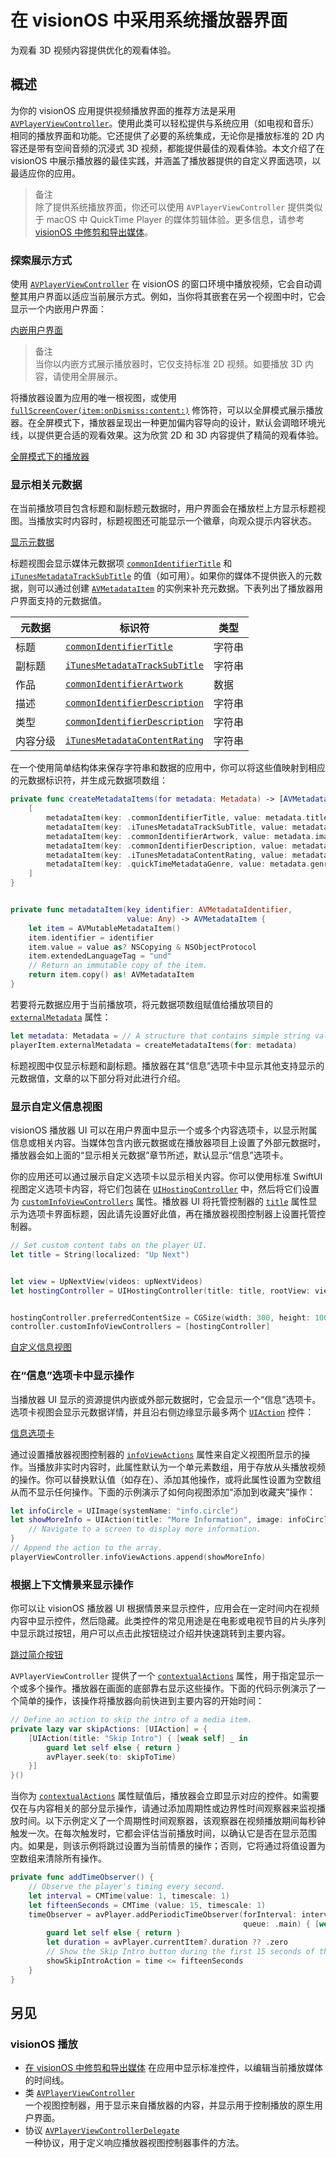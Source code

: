 # 在 visionOS 中采用系统播放器界面

为观看 3D 视频内容提供优化的观看体验。

## 概述

为你的 visionOS 应用提供视频播放界面的推荐方法是采用 [`AVPlayerViewController`](https://developer.apple.com/documentation/avkit/avplayerviewcontroller)。使用此类可以轻松提供与系统应用（如电视和音乐）相同的播放界面和功能。它还提供了必要的系统集成，无论你是播放标准的 2D 内容还是带有空间音频的沉浸式 3D 视频，都能提供最佳的观看体验。本文介绍了在 visionOS 中展示播放器的最佳实践，并涵盖了播放器提供的自定义界面选项，以最适应你的应用。

> 备注  
> 除了提供系统播放界面，你还可以使用 `AVPlayerViewController` 提供类似于 macOS 中 QuickTime Player 的媒体剪辑体验。更多信息，请参考 [visionOS 中修剪和导出媒体](https://developer.apple.com/documentation/avkit/trimming_and_exporting_media_in_visionos)。

### 探索展示方式

使用 [`AVPlayerViewController`](https://developer.apple.com/documentation/avkit/avplayerviewcontroller) 在 visionOS 的窗口环境中播放视频，它会自动调整其用户界面以适应当前展示方式。例如，当你将其嵌套在另一个视图中时，它会显示一个内嵌用户界面：

[内嵌用户界面](https://docs-assets.developer.apple.com/published/b40dac6540/rendered2x-1686261702.png)

> 备注  
> 当你以内嵌方式展示播放器时，它仅支持标准 2D 视频。如要播放 3D 内容，请使用全屏展示。

将播放器设置为应用的唯一根视图，或使用 [`fullScreenCover(item:onDismiss:content:)`](https://developer.apple.com/documentation/swiftui/view/fullscreencover(item:ondismiss:content:)) 修饰符，可以以全屏模式展示播放器。在全屏模式下，播放器呈现出一种更加偏内容导向的设计，默认会调暗环境光线，以提供更合适的观看效果。这为欣赏 2D 和 3D 内容提供了精简的观看体验。

[全屏模式下的播放器](https://docs-assets.developer.apple.com/published/c23a818f4b/rendered2x-1686273918.png)

### 显示相关元数据

在当前播放项目包含标题和副标题元数据时，用户界面会在播放栏上方显示标题视图。当播放实时内容时，标题视图还可能显示一个徽章，向观众提示内容状态。

[显示元数据](https://docs-assets.developer.apple.com/published/91be82aff6/rendered2x-1686273923.png)

标题视图会显示媒体元数据项 [`commonIdentifierTitle`](https://developer.apple.com/documentation/avfoundation/avmetadataidentifier/1390317-commonidentifiertitle) 和 [`iTunesMetadataTrackSubTitle`](https://developer.apple.com/documentation/avfoundation/avmetadataidentifier/1388161-itunesmetadatatracksubtitle) 的值（如可用）。如果你的媒体不提供嵌入的元数据，则可以通过创建 [`AVMetadataItem`](https://developer.apple.com/documentation/avfoundation/avmetadataitem) 的实例来补充元数据。下表列出了播放器用户界面支持的元数据值。

元数据 | 标识符 | 类型
----- | ----- | -----
标题 | [`commonIdentifierTitle`](https://developer.apple.com/documentation/avfoundation/avmetadataidentifier/1390317-commonidentifiertitle) | 字符串
副标题 | [`iTunesMetadataTrackSubTitle`](https://developer.apple.com/documentation/avfoundation/avmetadataidentifier/1388161-itunesmetadatatracksubtitle) | 字符串
作品 | [`commonIdentifierArtwork`](https://developer.apple.com/documentation/avfoundation/avmetadataidentifier/1386324-commonidentifierartwork) | 数据
描述 | [`commonIdentifierDescription`](https://developer.apple.com/documentation/avfoundation/avmetadataidentifier/1387531-commonidentifierdescription) | 字符串
类型 | [`commonIdentifierDescription`](https://developer.apple.com/documentation/avfoundation/avmetadataidentifier/1386754-quicktimemetadatagenre) | 字符串
内容分级 | [`iTunesMetadataContentRating`](https://developer.apple.com/documentation/avfoundation/avmetadataidentifier/1387949-itunesmetadatacontentrating) | 字符串

在一个使用简单结构体来保存字符串和数据的应用中，你可以将这些值映射到相应的元数据标识符，并生成元数据项数组：

```swift
private func createMetadataItems(for metadata: Metadata) -> [AVMetadataItem] {
    [
        metadataItem(key: .commonIdentifierTitle, value: metadata.title),
        metadataItem(key: .iTunesMetadataTrackSubTitle, value: metadata.subtitle),
        metadataItem(key: .commonIdentifierArtwork, value: metadata.imageData),
        metadataItem(key: .commonIdentifierDescription, value: metadata.description),
        metadataItem(key: .iTunesMetadataContentRating, value: metadata.rating),
        metadataItem(key: .quickTimeMetadataGenre, value: metadata.genre)
    ]
}


private func metadataItem(key identifier: AVMetadataIdentifier,
                          value: Any) -> AVMetadataItem {
    let item = AVMutableMetadataItem()
    item.identifier = identifier
    item.value = value as? NSCopying & NSObjectProtocol
    item.extendedLanguageTag = "und"
    // Return an immutable copy of the item.
    return item.copy() as! AVMetadataItem
}
```

若要将元数据应用于当前播放项，将元数据项数组赋值给播放项目的 [`externalMetadata`](https://developer.apple.com/documentation/avfoundation/avplayeritem/1627623-externalmetadata) 属性：

```swift
let metadata: Metadata = // A structure that contains simple string values.
playerItem.externalMetadata = createMetadataItems(for: metadata)
```

标题视图中仅显示标题和副标题。播放器在其“信息”选项卡中显示其他支持显示的元数据值，文章的以下部分将对此进行介绍。

### 显示自定义信息视图

visionOS 播放器 UI 可以在用户界面中显示一个或多个内容选项卡，以显示附属信息或相关内容。当媒体包含内嵌元数据或在播放器项目上设置了外部元数据时，播放器会如上面的“显示相关元数据”章节所述，默认显示“信息”选项卡。

你的应用还可以通过展示自定义选项卡以显示相关内容。你可以使用标准 SwiftUI 视图定义选项卡内容，将它们包装在 [`UIHostingController`](https://developer.apple.com/documentation/swiftui/uihostingcontroller) 中，然后将它们设置为 [`customInfoViewControllers`](https://developer.apple.com/documentation/avkit/avplayerviewcontroller/3750340-custominfoviewcontrollers) 属性。播放器 UI 将托管控制器的 [`title`](https://developer.apple.com/documentation/uikit/uiviewcontroller/1621364-title) 属性显示为选项卡界面标题，因此请先设置好此值，再在播放器视图控制器上设置托管控制器。

```swift
// Set custom content tabs on the player UI.
let title = String(localized: "Up Next")


let view = UpNextView(videos: upNextVideos)
let hostingController = UIHostingController(title: title, rootView: view)


hostingController.preferredContentSize = CGSize(width: 300, height: 100)
controller.customInfoViewControllers = [hostingController]
```

[自定义信息视图](https://docs-assets.developer.apple.com/published/b39e0771cf/rendered2x-1686273927.png)

### 在“信息”选项卡中显示操作

当播放器 UI 显示的资源提供内嵌或外部元数据时，它会显示一个“信息”选项卡。选项卡视图会显示元数据详情，并且沿右侧边缘显示最多两个 [`UIAction`](https://developer.apple.com/documentation/uikit/uiaction) 控件：

[信息选项卡](https://docs-assets.developer.apple.com/published/ef9bb34223/rendered2x-1686273910.png)

通过设置播放器视图控制器的 [`infoViewActions`](https://developer.apple.com/documentation/avkit/avplayerviewcontroller/3852972-infoviewactions) 属性来自定义视图所显示的操作。当播放非实时内容时，此属性默认为一个单元素数组，用于存放从头播放视频的操作。你可以替换默认值（如存在）、添加其他操作，或将此属性设置为空数组从而不显示任何操作。下面的示例演示了如何向视图添加“添加到收藏夹”操作：

```swift
let infoCircle = UIImage(systemName: "info.circle")
let showMoreInfo = UIAction(title: "More Information", image: infoCircle) { action in
    // Navigate to a screen to display more information.
}
// Append the action to the array.
playerViewController.infoViewActions.append(showMoreInfo)
```

### 根据上下文情景来显示操作

你可以让 visionOS 播放器 UI 根据情景来显示控件，应用会在一定时间内在视频内容中显示控件，然后隐藏。此类控件的常见用途是在电影或电视节目的片头序列中显示跳过按钮，用户可以点击此按钮绕过介绍并快速跳转到主要内容。

[跳过简介按钮](https://docs-assets.developer.apple.com/published/f081d9a9d1/rendered2x-1686273914.png)

`AVPlayerViewController` 提供了一个 [`contextualActions`](https://developer.apple.com/documentation/avkit/avplayerviewcontroller/3750339-contextualactions) 属性，用于指定显示一个或多个操作。播放器在画面的底部靠右显示这些操作。下面的代码示例演示了一个简单的操作，该操作将播放器向前快进到主要内容的开始时间：

```swift
// Define an action to skip the intro of a media item.
private lazy var skipActions: [UIAction] = {
    [UIAction(title: "Skip Intro") { [weak self] _ in
        guard let self else { return }
        avPlayer.seek(to: skipToTime)
    }]
}()
```

当你为 [`contextualActions`](https://developer.apple.com/documentation/avkit/avplayerviewcontroller/3750339-contextualactions) 属性赋值后，播放器会立即显示对应的控件。如需要仅在与内容相关的部分显示操作，请通过添加周期性或边界性时间观察器来监视播放时间。以下示例定义了一个周期性时间观察器，该观察器在视频播放期间每秒钟触发一次。在每次触发时，它都会评估当前播放时间，以确认它是否在显示范围内。如果是，则该示例将跳过设置为当前情景的操作；否则，它将通过将值设置为空数组来清除所有操作。

```swift
private func addTimeObserver() {
    // Observe the player's timing every second.
    let interval = CMTime(value: 1, timescale: 1)
    let fifteenSeconds = CMTime (value: 15, timescale: 1)
    timeObserver = avPlayer.addPeriodicTimeObserver(forInterval: interval,
                                                    queue: .main) { [weak self] time in
        guard let self else { return }
        let duration = avPlayer.currentItem?.duration ?? .zero
        // Show the Skip Intro button during the first 15 seconds of the content.
        showSkipIntroAction = time <= fifteenSeconds
    }
}
```

## 另见

### visionOS 播放

- [在 visionOS 中修剪和导出媒体](https://developer.apple.com/documentation/avkit/trimming_and_exporting_media_in_visionos)
在应用中显示标准控件，以编辑当前播放媒体的时间线。
- 类 [`AVPlayerViewController`](https://developer.apple.com/documentation/avkit/avplayerviewcontroller)  
一个视图控制器，用于显示来自播放器的内容，并显示用于控制播放的原生用户界面。
- 协议 [`AVPlayerViewControllerDelegate`](https://developer.apple.com/documentation/avkit/avplayerviewcontrollerdelegate)  
一种协议，用于定义响应播放器视图控制器事件的方法。
